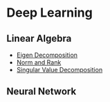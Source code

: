 # Deep Learning

## Linear Algebra
- [Eigen Decomposition](./linear-algebra/eigen-decomposition.md)
- [Norm and Rank](./linear-algebra/norm-rank.md)
- [Singular Value Decomposition](./linear-algebra/singular-value-decomposition.md)

## Neural Network
